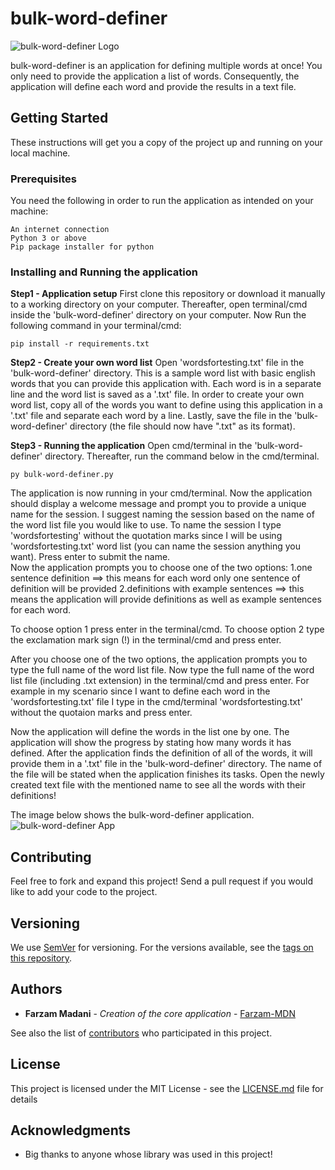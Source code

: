 # bulk-word-definer


![bulk-word-definer Logo](https://i.imgur.com/xNsnZlS.png)


bulk-word-definer is an application for defining multiple words at once! You only need to provide the application a list of words. Consequently, the application will define each word and provide the results in a text file.


## Getting Started

These instructions will get you a copy of the project up and running on your local machine.

### Prerequisites

You need the following in order to run the application as intended on your machine:

```
An internet connection
Python 3 or above
Pip package installer for python
```

### Installing and Running the application


**Step1 - Application setup**
First clone this repository or download it manually to a working directory on your computer.
Thereafter, open terminal/cmd inside the 'bulk-word-definer' directory on your computer.
Now Run the following command in your terminal/cmd:

```
pip install -r requirements.txt
```


**Step2 - Create your own word list** 
Open 'wordsfortesting.txt' file in the 'bulk-word-definer' directory. This is a sample word list with basic english words that you can provide this application with. Each word is in a separate line and the word list is saved as a '.txt' file.  In order to create your own word list, copy all of the words you want to define using this application in a '.txt' file and separate each word by a line. Lastly, save the file in the 'bulk-word-definer' directory (the file should now have ".txt" as its format). 




**Step3 - Running the application**
Open cmd/terminal in the 'bulk-word-definer' directory. Thereafter, run the command below in the cmd/terminal.

```
py bulk-word-definer.py
```

The application is now running in your cmd/terminal.
Now the application should display a welcome message and prompt you to provide a unique name for the session. I suggest naming the session based on the name of the word list file you would like to use. To name the session I type 'wordsfortesting' without the quotation marks since I will be using 'wordsfortesting.txt' word list (you can name the session anything you want). Press enter to submit the name.  
Now the application prompts you to choose one of the two options:
1.one sentence definition ==> this means for each word only one sentence of definition will be provided
2.definitions with example sentences ==> this means the application will provide definitions as well as example sentences for each word.

To choose option 1 press enter in the terminal/cmd. 
To choose option 2 type the exclamation mark sign (!) in the terminal/cmd and press enter.

After you choose one of the two options, the application prompts you to type the full name of the word list file. Now type the full name of the word list file (including .txt extension) in the terminal/cmd and press enter. For example in my scenario since I want to define each word in the 'wordsfortesting.txt' file I type in the cmd/terminal 'wordsfortesting.txt' without the quotaion marks and press enter. 

Now the application will define the words in the list one by one. The application will show the progress by stating how many words it has defined. After the application finds the definition of all of the words, it will provide them in a '.txt' file in the  'bulk-word-definer' directory. The name of the file will be stated when the application finishes its tasks.
Open the newly created text file with the mentioned name to see all the words with their definitions!

The image below shows the bulk-word-definer application.
![bulk-word-definer App](https://i.imgur.com/Q640cwm.png)


## Contributing

Feel free to fork and expand this project! Send a pull request if you would like to add your code to the project.

## Versioning

We use [SemVer](http://semver.org/) for versioning. For the versions available, see the [tags on this repository](https://github.com/Farzam-MDN/JustShareKeys/releases). 

## Authors

* **Farzam Madani** - *Creation of the core application* - [Farzam-MDN](https://github.com/Farzam-MDN)

See also the list of [contributors](https://github.com/Farzam-MDN/JustShareKeys/contributors) who participated in this project.

## License

This project is licensed under the MIT License - see the [LICENSE.md](https://github.com/Farzam-MDN/JustShareKeys/blob/master/LICENSE) file for details

## Acknowledgments

* Big thanks to anyone whose library was used in this project!
